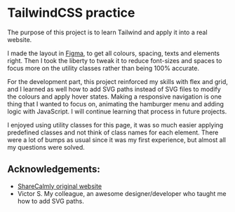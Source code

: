 # TailwindCSS practice
The purpose of this project is to learn Tailwind and apply it into a real website.

I made the layout in [Figma](https://www.figma.com/file/vkfxh6GrEU4njKtAOTo11x/Share-Calmly?type=design&node-id=0%3A1&mode=design&t=5F7kelGJQc91qbgT-1), to get all colours, spacing, texts and elements right. Then I took the liberty to tweak it to reduce font-sizes and spaces to focus more on the utility classes rather than being 100% accurate.

For the development part, this project reinforced my skills with flex and grid, and I learned as well how to add SVG paths instead of SVG files to modify the colours and apply hover states.
Making a responsive navigation is one thing that I wanted to focus on, animating the hamburger menu and adding logic with JavaScript. I will continue learning that process in future projects.

I enjoyed using utility classes for this page, it was so much easier applying predefined classes and not think of class names for each element. There were a lot of bumps as usual since it was my first experience, but almost all my questions were solved.

## Acknowledgements:
- [ShareCalmly original website](https://sharecalmly.com/)
- Victor S. My colleague, an awesome designer/developer who taught me how to add SVG paths.